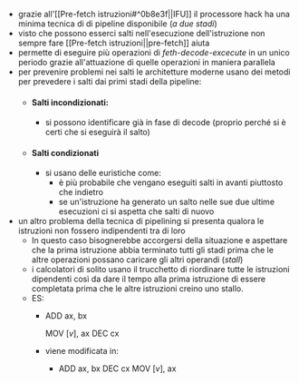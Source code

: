 
- grazie all'[[Pre-fetch istruzioni#^0b8e3f||IFU]] il processore hack ha una minima tecnica di di pipeline disponibile (_a due stadi_)
- visto che possono esserci salti nell'esecuzione dell'istruzione non sempre fare [[Pre-fetch istruzioni||pre-fetch]] aiuta 
- permette di eseguire più operazioni di _feth-decode-excecute_ in un unico periodo grazie all'attuazione di quelle operazioni in maniera parallela
- per prevenire problemi nei salti le architetture moderne usano dei metodi per prevedere i salti dai primi stadi della pipeline:
	- #### Salti incondizionati:
		- si possono identificare già in fase di decode (proprio perché si è certi che si eseguirà il salto)
	- #### Salti condizionati
		- si usano delle euristiche come:
			- è più probabile che vengano eseguiti salti in avanti piuttosto che indietro
			- se un'istruzione ha generato un salto nelle sue due ultime esecuzioni ci si aspetta che salti di nuovo
- un altro problema della tecnica di pipelining si presenta qualora le istruzioni non fossero indipendenti tra di loro 
	- In questo caso bisognerebbe accorgersi della situazione e aspettare che la prima istruzione abbia terminato tutti gli stadi prima che le altre operazioni possano caricare gli altri operandi (_stall_) 
	- i calcolatori di solito usano il trucchetto di riordinare tutte le istruzioni dipendenti così da dare il tempo alla prima istruzione di essere completata prima che le altre istruzioni creino uno stallo.
	- ES:
		- ADD ax, bx

		  MOV $[v]$, ax
		  DEC cx
		- viene modificata in:
			- ADD ax, bx 
			  DEC cx
			  MOV $[v]$, ax 